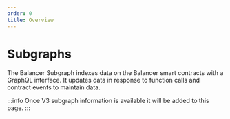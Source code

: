 ```yaml
---
order: 0
title: Overview
---
```


# Subgraphs

The Balancer Subgraph indexes data on the Balancer smart contracts with a GraphQL interface. It updates data in response to function calls and contract events to maintain data.

:::info
Once V3 subgraph information is available it will be added to this page.
:::